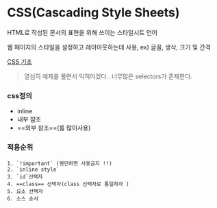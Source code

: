 # CSS(Cascading Style Sheets)

HTML로 작성된 문서의 표현을 위해 쓰이는 스타일시트 언어

웹 페이지의 스타일을 설정하고 레이아웃하는데 사용, ex) 글꼴, 생삭, 크기 및 간격 

[CSS 기초](https://developer.mozilla.org/en-US/docs/Learn/CSS/First_steps/What_is_CSS)

> 열심히 예제를 풀면서 익혀야겠다.. 너무많은 selectors가 존재한다.

### css정의

- inline
- 내부 참조
- ==외부 참조==(를 많이사용)

### 적용순위

	1. `!important` (웬만하면 사용금지 !!)
 	2. `inline style`
 	3. `id`선택자
 	4. ==class== 선택자(class 선택자로 통일하자 )
 	5. 요소 선택자
 	6. 소스 순서